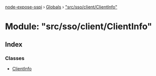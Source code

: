[node-expose-sspi](../README.md) › [Globals](../globals.md) › ["src/sso/client/ClientInfo"](_src_sso_client_clientinfo_.md)

# Module: "src/sso/client/ClientInfo"

## Index

### Classes

* [ClientInfo](../classes/_src_sso_client_clientinfo_.clientinfo.md)
